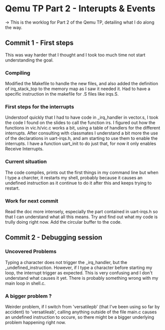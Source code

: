 # Qemu TP Part 2 - Interupts & Events
-> This is the worklog for Part 2 of the Qemu TP, detailing what I do along the way.

## Commit 1 - First steps
This was way harder that I thought and I took too much time not start understanding the goal.

### Compiling
Modified the Makefile to handle the new files, and also added the definition of irq_stack_top to the memory map as I saw it needed it.
Had to have a specific instruction in the makefile for .S files like irqs.S.

### First steps for the interrupts
Understoof quickly that I had to have code in _irq_handler in vector.s, I took the code I found on the slides to call the function irs.
I figured out how the functions in vic.h/vic.c works a bit, using a table of handlers for the different interrupts.
After consulting with classmates I understand a bit more the use of the declarations in uart-irqs.h, and am starting to use them to enable the interrupts.
I have a function uart_init to do just that, for now it only enables Receive Interrupts.

### Current situation
The code compiles, prints out the first things in my command line but when I type a charcter, it restarts my shell, probably because it causes an undefined instruction as it continue to do it after this and keeps trying to restart.

### Work for next commit
Read the doc more intensely, especially the part contained in uart-irqs.h so that I can understand what all this means. Try and find out what my code is trully doing right now. Add the circular buffer to the code.

## Commit 2 - Debugging session

### Uncovered Problems
Typing a character does not trigger the _irq_handler, but the _undefined_instruction. However, if I type a character before starting my loop, the interrupt trigger as expected. This is very confusing and I don't understand what causes it yet. There is probably something wrong with my main loop in shell.c.

### A bigger problem ?
Weirder problem, if I switch from 'versatilepb' (that I've been using so far by accident) to 'versatileab', calling anything outside of the file main.c causes an undefined instruction to occure, so there might be a bigger underlying problem happening right now.